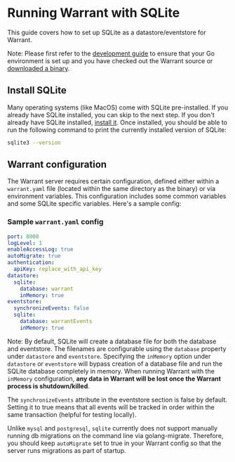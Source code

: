 # Running Warrant with SQLite

This guide covers how to set up SQLite as a datastore/eventstore for Warrant.

Note: Please first refer to the [development guide](/development.md) to ensure that your Go environment is set up and you have checked out the Warrant source or [downloaded a binary](https://github.com/warrant-dev/warrant/releases).

## Install SQLite

Many operating systems (like MacOS) come with SQLite pre-installed. If you already have SQLite installed, you can skip to the next step. If you don't already have SQLite installed, [install it](https://www.tutorialspoint.com/sqlite/sqlite_installation.htm). Once installed, you should be able to run the following command to print the currently installed version of SQLite:

```bash
sqlite3 --version
```

## Warrant configuration

The Warrant server requires certain configuration, defined either within a `warrant.yaml` file (located within the same directory as the binary) or via environment variables. This configuration includes some common variables and some SQLite specific variables. Here's a sample config:

### Sample `warrant.yaml` config

```yaml
port: 8000
logLevel: 1
enableAccessLog: true
autoMigrate: true
authentication:
  apiKey: replace_with_api_key
datastore:
  sqlite:
    database: warrant
    inMemory: true
eventstore:
  synchronizeEvents: false
  sqlite:
    database: warrantEvents
    inMemory: true
```

Note: By default, SQLite will create a database file for both the database and eventstore. The filenames are configurable using the `database` property under `datastore` and `eventstore`. Specifying the `inMemory` option under `datastore` or `eventstore` will bypass creation of a database file and run the SQLite database completely in memory. When running Warrant with the `inMemory` configuration, **any data in Warrant will be lost once the Warrant process is shutdown/killed**.

The `synchronizeEvents` attribute in the eventstore section is false by default. Setting it to true means that all events will be tracked in order within the same transaction (helpful for testing locally).

Unlike `mysql` and `postgresql`, `sqlite` currently does not support manually running db migrations on the command line via golang-migrate. Therefore, you should keep `autoMigrate` set to true in your Warrant config so that the server runs migrations as part of startup.
